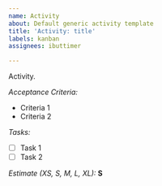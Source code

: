 ```yaml
---
name: Activity
about: Default generic activity template
title: 'Activity: title'
labels: kanban
assignees: ibuttimer

---
```


Activity.

_Acceptance Criteria:_

* Criteria 1
* Criteria 2

_Tasks:_

- [ ] Task 1 
- [ ] Task 2

_Estimate (XS, S, M, L, XL):_ **S**
